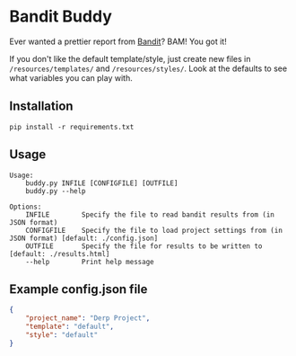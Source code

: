 # Bandit Buddy

Ever wanted a prettier report from [Bandit](https://wiki.openstack.org/wiki/Security/Projects/Bandit)? BAM! You got it!

If you don't like the default template/style, just create new files in `/resources/templates/` and `/resources/styles/`. Look at the defaults to see what variables you can play with.

## Installation

    pip install -r requirements.txt

## Usage

```
Usage:
    buddy.py INFILE [CONFIGFILE] [OUTFILE]
    buddy.py --help

Options:
    INFILE        Specify the file to read bandit results from (in JSON format)
    CONFIGFILE    Specify the file to load project settings from (in JSON format) [default: ./config.json]
    OUTFILE       Specify the file for results to be written to [default: ./results.html]
    --help        Print help message
```

## Example config.json file

```json
{
    "project_name": "Derp Project",
    "template": "default",
    "style": "default"
}
```
